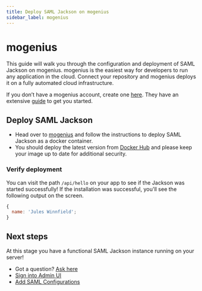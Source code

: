 ```yaml
---
title: Deploy SAML Jackson on mogenius
sidebar_label: mogenius
---
```


# mogenius

This guide will walk you through the configuration and deployment of SAML Jackson on mogenius. mogenius is the easiest way for developers to run any application in the cloud. Connect your repository and mogenius deploys it on a fully automated cloud infrastructure.

If you don’t have a mogenius account, create one [here](https://studio.mogenius.com/user/registration). They have an extensive [guide](https://docs.mogenius.com/getting-started/quickstart) to get you started.

## Deploy SAML Jackson

- Head over to [mogenius](https://docs.mogenius.com/services/various/saml-jackson) and follow the instructions to deploy SAML Jackson as a docker container.
- You should deploy the latest version from [Docker Hub](https://hub.docker.com/r/boxyhq/jackson/tags) and please keep your image up to date for additional security.

### Verify deployment

You can visit the path `/api/hello` on your app to see if the Jackson was started successfully! If the installation was successful, you'll see the following output on the screen.

```javascript
{
  name: 'Jules Winnfield';
}
```

## Next steps

At this stage you have a functional SAML Jackson instance running on your server!

- Got a question? [Ask here](https://discord.gg/uyb7pYt4Pa)
- [Sign into Admin UI](/docs/jackson/admin-ui#sign-into-admin-ui)
- [Add SAML Configurations](/docs/jackson/admin-ui#add-saml-configurations)
